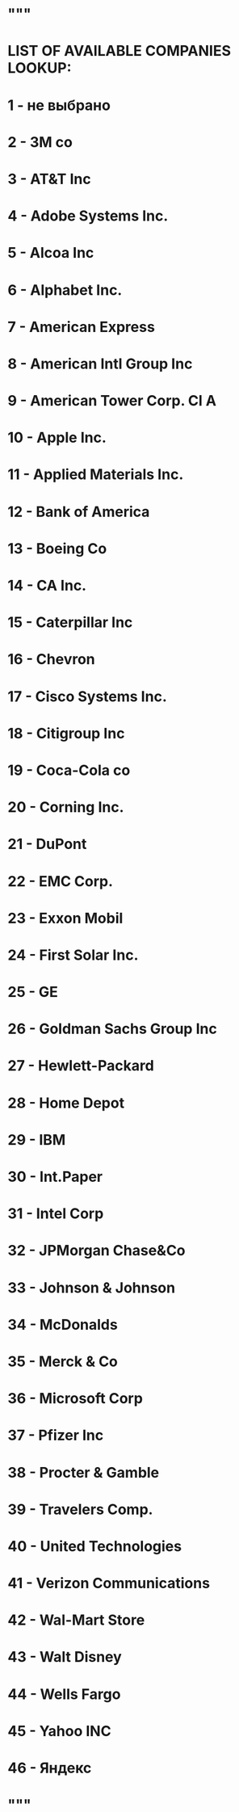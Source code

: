 # """
# LIST OF AVAILABLE COMPANIES LOOKUP:
# 1 - не выбрано
# 2 - 3M co
# 3 - AT&T Inc
# 4 - Adobe Systems Inc.
# 5 - Alcoa Inc
# 6 - Alphabet Inc.
# 7 - American Express
# 8 - American Intl Group Inc
# 9 - American Tower Corp. Cl A
# 10 - Apple Inc.
# 11 - Applied Materials Inc.
# 12 - Bank of America
# 13 - Boeing Co
# 14 - CA Inc.
# 15 - Caterpillar Inc
# 16 - Chevron
# 17 - Cisco Systems Inc.
# 18 - Citigroup Inc
# 19 - Coca-Cola co
# 20 - Corning Inc.
# 21 - DuPont
# 22 - EMC Corp.
# 23 - Exxon Mobil
# 24 - First Solar Inc.
# 25 - GE
# 26 - Goldman Sachs Group Inc
# 27 - Hewlett-Packard
# 28 - Home Depot
# 29 - IBM
# 30 - Int.Paper
# 31 - Intel Corp
# 32 - JPMorgan Chase&Co
# 33 - Johnson & Johnson
# 34 - McDonalds
# 35 - Merck & Co
# 36 - Microsoft Corp
# 37 - Pfizer Inc
# 38 - Procter & Gamble
# 39 - Travelers Comp.
# 40 - United Technologies
# 41 - Verizon Communications
# 42 - Wal-Mart Store
# 43 - Walt Disney
# 44 - Wells Fargo
# 45 - Yahoo INC
# 46 - Яндекс
# """